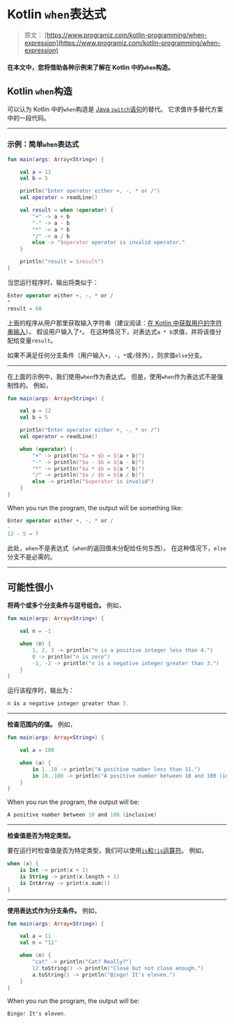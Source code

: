 # Kotlin `when`表达式

> 原文： [https://www.programiz.com/kotlin-programming/when-expression](https://www.programiz.com/kotlin-programming/when-expression)

#### 在本文中，您将借助各种示例来了解在 Kotlin 中的`when`构造。

## Kotlin `when`构造

可以认为 Kotlin 中的`when`构造是 [Java `switch`语句](/java-programming/hello-world)的替代。 它求值许多替代方案中的一段代码。

* * *

### 示例：简单`when`表达式

```kt
fun main(args: Array<String>) {

    val a = 12
    val b = 5

    println("Enter operator either +, -, * or /")
    val operator = readLine()

    val result = when (operator) {
        "+" -> a + b
        "-" -> a - b
        "*" -> a * b
        "/" -> a / b
        else -> "$operator operator is invalid operator."
    }

    println("result = $result")
}

```

当您运行程序时，输出将类似于：

```kt
Enter operator either +, -, * or /
*
result = 60
```

上面的程序从用户那里获取输入字符串（建议阅读：[在 Kotlin 中获取用户的字符串输入](/kotlin-programming/input-output#input-string)）。 假设用户输入了`*`。 在这种情况下，对表达式`a * b`求值，并将该值分配给变量`result`。

如果不满足任何分支条件（用户输入`+`，`-`，`*`或`/`除外），则求值`else`分支。

* * *

在上面的示例中，我们使用`when`作为表达式。 但是，使用`when`作为表达式不是强制性的。 例如，

```kt
fun main(args: Array<String>) {

    val a = 12
    val b = 5

    println("Enter operator either +, -, * or /")
    val operator = readLine()

    when (operator) {
        "+" -> println("$a + $b = ${a + b}")
        "-" -> println("$a - $b = ${a - b}")
        "*" -> println("$a * $b = ${a * b}")
        "/" -> println("$a / $b = ${a / b}")
        else -> println("$operator is invalid")
    }
}
```

When you run the program, the output will be something like:

```kt
Enter operator either +, -, * or /
-
12 - 5 = 7

```

此处，`when`不是表达式（`when`的返回值未分配给任何东西）。 在这种情况下，`else`分支不是必需的。

* * *

## 可能性很小

**将两个或多个分支条件与逗号组合。** 例如，

```kt
fun main(args: Array<String>) {

    val n = -1

    when (n) {
        1, 2, 3 -> println("n is a positive integer less than 4.")
        0 -> println("n is zero")
        -1, -2 -> println("n is a negative integer greater than 3.")
    }
}
```

运行该程序时，输出为：

```kt
n is a negative integer greater than 3.
```

* * *

**检查范围内的值。** 例如，

```kt
fun main(args: Array<String>) {

    val a = 100

    when (a) {
        in 1..10 -> println("A positive number less than 11.")
        in 10..100 -> println("A positive number between 10 and 100 (inclusive)")
    }
}
```

When you run the program, the output will be:

```kt
A positive number between 10 and 100 (inclusive)
```

* * *

**检查值是否为特定类型。**

要在运行时检查值是否为特定类型，我们可以使用[`is`和`!is`运算符](https://kotlinlang.org/docs/reference/typecasts.html)。 例如，

```kt
when (x) {
    is Int -> print(x + 1)
    is String -> print(x.length + 1)
    is IntArray -> print(x.sum())
}

```

* * *

**使用表达式作为分支条件。** 例如，

```kt
fun main(args: Array<String>) {

    val a = 11
    val n = "11"

    when (n) {
        "cat" -> println("Cat? Really?")
        12.toString() -> println("Close but not close enough.")
        a.toString() -> println("Bingo! It's eleven.")
    }
}
```

When you run the program, the output will be:

```kt
Bingo! It's eleven.

```